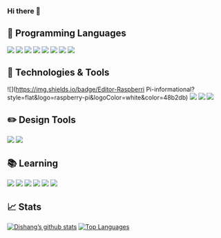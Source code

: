 ### Hi there 👋

<!--
**Dishang04/Dishang04** is a ✨ _special_ ✨ repository because its `README.md` (this file) appears on your GitHub profile.

Here are some ideas to get you started:

- 🔭 I’m currently working on ...
- 🌱 I’m currently learning ...
- 👯 I’m looking to collaborate on ...
- 🤔 I’m looking for help with ...
- 💬 Ask me about ...
- 📫 How to reach me: ...
- 😄 Pronouns: ...
- ⚡ Fun fact: ...
-->

## 🔧 Programming Languages
![](https://img.shields.io/badge/Code-JavaScript-informational?style=flat&logo=javascript&logoColor=white&color=48b2db)
![](https://img.shields.io/badge/Code-HTML-informational?style=flat&logo=html5&logoColor=white&color=48b2db)
![](https://img.shields.io/badge/Code-CSS-informational?style=flat&logo=css3&logoColor=white&color=48b2db)
![](https://img.shields.io/badge/Code-Java-informational?style=flat&logo=java&logoColor=white&color=48b2db)
![](https://img.shields.io/badge/Library-Leaflet-informational?style=flat&logo=leaflet&logoColor=white&color=48b2db)
![](https://img.shields.io/badge/Tools-MariaDB-informational?style=flat&logo=mariadb&logoColor=white&color=48b2db)
![](https://img.shields.io/badge/Code-Python-informational?style=flat&logo=python&logoColor=white&color=48b2db)
![](https://img.shields.io/badge/Framework-AFrame-informational?style=flat&logo=a-frame&logoColor=white&color=48b2db)

## 🔧 Technologies & Tools
![](https://img.shields.io/badge/Editor-Raspberri Pi-informational?style=flat&logo=raspberry-pi&logoColor=white&color=48b2db)
![](https://img.shields.io/badge/Editor-VisualStudioCode-informational?style=flat&logo=visual-studio-code&logoColor=white&color=48b2db)
![](https://img.shields.io/badge/Editor-Arduino-informational?style=flat&logo=arduino&logoColor=white&color=48b2db)
![](https://img.shields.io/badge/Editor-Atom-informational?style=flat&logo=atom&logoColor=white&color=48b2db)

## ✏️ Design Tools
![](https://img.shields.io/badge/Tool-Figma-informational?style=flat&logo=figma&logoColor=white&color=48b2db)
![](https://img.shields.io/badge/Tool-AdobeXD-informational?style=flat&logo=adobezxd&logoColor=white&color=48b2db)

## 📚 Learning
![](https://img.shields.io/badge/Framework-Laravel-informational?style=flat&logo=laravel&logoColor=white&color=48b2db)
![](https://img.shields.io/badge/Framework-React-informational?style=flat&logo=react&logoColor=white&color=48b2db)
![](https://img.shields.io/badge/Library-Redux-informational?style=flat&logo=redux&logoColor=white&color=48b2db)
![](https://img.shields.io/badge/Editor-AndoidStudio-informational?style=flat&logo=android-studio&logoColor=white&color=48b2db)
![](https://img.shields.io/badge/Framework-Vue.js-informational?style=flat&logo=vue-dot-js&logoColor=white&color=48b2db)
![](https://img.shields.io/badge/Code-Node.js-informational?style=flat&logo=node-dot-js&logoColor=white&color=48b2db)

## 📈 Stats
[![Dishang’s github stats](https://github-readme-stats.vercel.app/api?username=Dishang04&count_private=true&show_icons=true&theme=light&bg_color=ffffff&line_height=20&title_color=48b2db&icon_color=48b2db)](https://github.com/anuraghazra/github-readme-stats)
[![Top Languages](https://github-readme-stats.vercel.app/api/top-langs/?username=Dishang04&theme=light&langs_count=6&layout=compact&bg_color=ffffff&title_color=48b2db&icon_color=48b2db)](https://github.com/anuraghazra/github-readme-stats)

